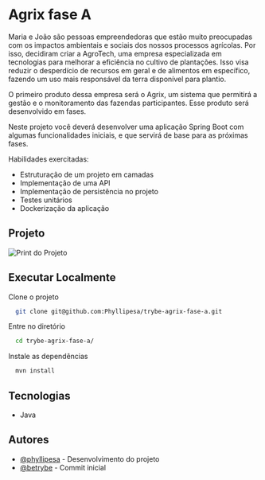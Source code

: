 # Agrix fase A

Maria e João são pessoas empreendedoras que estão muito preocupadas com os impactos ambientais e sociais dos nossos processos agrícolas. Por isso, decidiram criar a AgroTech, uma empresa especializada em tecnologias para melhorar a eficiência no cultivo de plantações. Isso visa reduzir o desperdício de recursos em geral e de alimentos em específico, fazendo um uso mais responsável da terra disponível para plantio.

O primeiro produto dessa empresa será o Agrix, um sistema que permitirá a gestão e o monitoramento das fazendas participantes. Esse produto será desenvolvido em fases.

Neste projeto você deverá desenvolver uma aplicação Spring Boot com algumas funcionalidades iniciais, e que servirá de base para as próximas fases.


Habilidades exercitadas:

- Estruturação de um projeto em camadas
- Implementação de uma API
- Implementação de persistência no projeto
- Testes unitários
- Dockerização da aplicação
  
## Projeto

![Print do Projeto](https://i.imgur.com/xbYU0GD.png)


## Executar Localmente

Clone o projeto 

```bash
  git clone git@github.com:Phyllipesa/trybe-agrix-fase-a.git
```

Entre no diretório

```bash
  cd trybe-agrix-fase-a/
```

Instale as dependências

```bash
  mvn install
```

## Tecnologias

 - Java

## Autores

- [@phyllipesa](https://github.com/phyllipesa) - Desenvolvimento do projeto
- [@betrybe](https://github.com/betrybe) - Commit inicial
